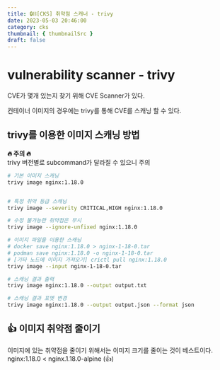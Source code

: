 ```yaml
---
title: 🔒⛓[CKS] 취약점 스캐너 - trivy
date: 2023-05-03 20:46:00
category: cks
thumbnail: { thumbnailSrc }
draft: false
---
```


# vulnerability scanner - trivy

CVE가 몇개 있는지 찾기 위해 CVE Scanner가 있다.

컨테이너 이미지의 경우에는 trivy를 통해 CVE를 스캐닝 할 수 있다.


## trivy를 이용한 이미지 스캐닝 방법

**🔥 주의 🔥**  
trivy 버전별로 subcommand가 달라질 수 있으니 주의

```sh
# 기본 이미지 스캐닝
trivy image nginx:1.18.0


# 특정 취약 등급 스캐닝
trivy image --severity CRITICAL,HIGH nginx:1.18.0

# 수정 불가능한 취약점은 무시
trivy image --ignore-unfixed nginx:1.18.0

# 이미지 파일을 이용한 스캐닝
# docker save nginx:1.18.0 > nginx-1-18-0.tar
# podman save nginx:1.18.0 -o nginx-1-18-0.tar
# [기타 노드에 이미지 가져오기] crictl pull nginx:1.18.0
trivy image --input nginx-1-18-0.tar

# 스캐닝 결과 출력
trivy image nginx:1.18.0 --output output.txt

# 스캐닝 결과 포멧 변경
trivy image nginx:1.18.0 --output output.json --format json
```

## 👍 이미지 취약점 줄이기 
이미지에 있는 취약점을 줄이기 위해서는 이미지 크기를 줄이는 것이 베스트이다.
nginx:1.18.0 < nginx.1.18.0-alpine (👍)
